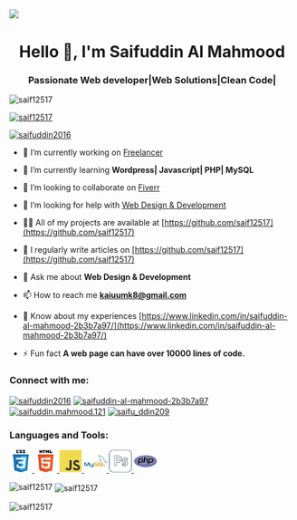 <img src="https://i.postimg.cc/9MptyWgz/banner.png height: 100px; width: 800px;">
<h1 align="center">Hello 👋, I'm Saifuddin Al Mahmood</h1>
<h3 align="center">Passionate Web developer|Web Solutions|Clean Code|</h3>

<p align="left"> <img src="https://komarev.com/ghpvc/?username=saif12517&label=Profile%20views&color=0e75b6&style=flat" alt="saif12517" /> </p>

<p align="left"> <a href="https://github.com/ryo-ma/github-profile-trophy"><img src="https://github-profile-trophy.vercel.app/?username=saif12517" alt="saif12517" /></a> </p>

<p align="left"> <a href="https://twitter.com/saifuddin2016" target="blank"><img src="https://img.shields.io/twitter/follow/saifuddin2016?logo=twitter&style=for-the-badge" alt="saifuddin2016" /></a> </p>

- 🔭 I’m currently working on [Freelancer](https://www.freelancer.com/u/saifuddinmahmood)

- 🌱 I’m currently learning **Wordpress| Javascript| PHP| MySQL**

- 👯 I’m looking to collaborate on [Fiverr](https://github.com/saif12517)

- 🤝 I’m looking for help with [Web Design & Development](https://www.linkedin.com/in/saifuddin-al-mahmood-2b3b7a97/)

- 👨‍💻 All of my projects are available at [https://github.com/saif12517](https://github.com/saif12517)

- 📝 I regularly write articles on [https://github.com/saif12517](https://github.com/saif12517)

- 💬 Ask me about **Web Design & Development**

- 📫 How to reach me **kaiuumk8@gmail.com**

- 📄 Know about my experiences [https://www.linkedin.com/in/saifuddin-al-mahmood-2b3b7a97/](https://www.linkedin.com/in/saifuddin-al-mahmood-2b3b7a97/)

- ⚡ Fun fact **A web page can have over 10000 lines of code.**

<h3 align="left">Connect with me:</h3>
<p align="left">
<a href="https://twitter.com/saifuddin2016" target="blank"><img align="center" src="https://raw.githubusercontent.com/rahuldkjain/github-profile-readme-generator/master/src/images/icons/Social/twitter.svg" alt="saifuddin2016" height="30" width="40" /></a>
<a href="https://linkedin.com/in/saifuddin-al-mahmood-2b3b7a97" target="blank"><img align="center" src="https://raw.githubusercontent.com/rahuldkjain/github-profile-readme-generator/master/src/images/icons/Social/linked-in-alt.svg" alt="saifuddin-al-mahmood-2b3b7a97" height="30" width="40" /></a>
<a href="https://fb.com/saifuddin.mahmood.121" target="blank"><img align="center" src="https://raw.githubusercontent.com/rahuldkjain/github-profile-readme-generator/master/src/images/icons/Social/facebook.svg" alt="saifuddin.mahmood.121" height="30" width="40" /></a>
<a href="https://instagram.com/saifu_ddin209" target="blank"><img align="center" src="https://raw.githubusercontent.com/rahuldkjain/github-profile-readme-generator/master/src/images/icons/Social/instagram.svg" alt="saifu_ddin209" height="30" width="40" /></a>
</p>

<h3 align="left">Languages and Tools:</h3>
<p align="left"> <a href="https://www.w3schools.com/css/" target="_blank" rel="noreferrer"> <img src="https://raw.githubusercontent.com/devicons/devicon/master/icons/css3/css3-original-wordmark.svg" alt="css3" width="40" height="40"/> </a> <a href="https://www.w3.org/html/" target="_blank" rel="noreferrer"> <img src="https://raw.githubusercontent.com/devicons/devicon/master/icons/html5/html5-original-wordmark.svg" alt="html5" width="40" height="40"/> </a> <a href="https://developer.mozilla.org/en-US/docs/Web/JavaScript" target="_blank" rel="noreferrer"> <img src="https://raw.githubusercontent.com/devicons/devicon/master/icons/javascript/javascript-original.svg" alt="javascript" width="40" height="40"/> </a> <a href="https://www.mysql.com/" target="_blank" rel="noreferrer"> <img src="https://raw.githubusercontent.com/devicons/devicon/master/icons/mysql/mysql-original-wordmark.svg" alt="mysql" width="40" height="40"/> </a> <a href="https://www.photoshop.com/en" target="_blank" rel="noreferrer"> <img src="https://raw.githubusercontent.com/devicons/devicon/master/icons/photoshop/photoshop-line.svg" alt="photoshop" width="40" height="40"/> </a> <a href="https://www.php.net" target="_blank" rel="noreferrer"> <img src="https://raw.githubusercontent.com/devicons/devicon/master/icons/php/php-original.svg" alt="php" width="40" height="40"/> </a> </p>

<p><img align="left" src="https://github-readme-stats.vercel.app/api/top-langs?username=saif12517&show_icons=true&locale=en&layout=compact" alt="saif12517" /></p>

<p>&nbsp;<img align="center" src="https://github-readme-stats.vercel.app/api?username=saif12517&show_icons=true&locale=en" alt="saif12517" /></p>

<p><img align="center" src="https://github-readme-streak-stats.herokuapp.com/?user=saif12517&" alt="saif12517" /></p>
